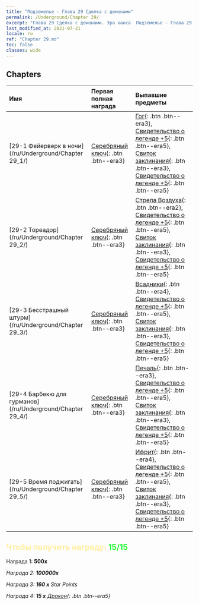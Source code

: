 ```yaml
---
title: "Подземелье - Глава 29 Сделка с демонами"
permalink: /Underground/Chapter 29/
excerpt: "Глава 29 Сделка с демонами. Эра хаоса  Подземелье - Глава 29. Сделка с демонами"
last_modified_at: 2021-07-21
locale: ru
ref: "Chapter 29.md"
toc: false
classes: wide
---
```


## Chapters

  | Имя |  Первая полная награда | Выпавшие предметы |
  |:------------|:------------|:------------| 
  | [29-1  Фейерверк в ночи](/ru/Underground/Chapter 29_1/) | [Серебряный ключ](/ItemsRU/con_693/){: .btn .btn--era3} | [Гог](/ItemsRU/unt_227/){: .btn .btn--era3}, [Свидетельство о легенде +5](/ItemsRU/mat_102/){: .btn .btn--era5}, [Свиток заклинания](/ItemsRU/con_694/){: .btn .btn--era3}, [Свидетельство о легенде +5](/ItemsRU/mat_102/){: .btn .btn--era5} |
  | [29-2  Тореадор](/ru/Underground/Chapter 29_2/) | [Серебряный ключ](/ItemsRU/con_693/){: .btn .btn--era3} | [Стрела Воздуха](/ItemsRU/her_449/){: .btn .btn--era2}, [Свидетельство о легенде +5](/ItemsRU/mat_102/){: .btn .btn--era5}, [Свиток заклинания](/ItemsRU/con_694/){: .btn .btn--era3}, [Свидетельство о легенде +5](/ItemsRU/mat_102/){: .btn .btn--era5} |
  | [29-3  Бесстрашный штурм](/ru/Underground/Chapter 29_3/) | [Серебряный ключ](/ItemsRU/con_693/){: .btn .btn--era3} | [Всадники](/ItemsRU/unt_195/){: .btn .btn--era4}, [Свидетельство о легенде +5](/ItemsRU/mat_102/){: .btn .btn--era5}, [Свиток заклинания](/ItemsRU/con_694/){: .btn .btn--era3}, [Свидетельство о легенде +5](/ItemsRU/mat_102/){: .btn .btn--era5} |
  | [29-4  Барбекю для гурманов](/ru/Underground/Chapter 29_4/) | [Серебряный ключ](/ItemsRU/con_693/){: .btn .btn--era3} | [Печаль](/ItemsRU/her_458/){: .btn .btn--era3}, [Свидетельство о легенде +5](/ItemsRU/mat_102/){: .btn .btn--era5}, [Свиток заклинания](/ItemsRU/con_694/){: .btn .btn--era3}, [Свидетельство о легенде +5](/ItemsRU/mat_102/){: .btn .btn--era5} |
  | [29-5  Время поджигать](/ru/Underground/Chapter 29_5/) | [Серебряный ключ](/ItemsRU/con_693/){: .btn .btn--era3} | [Ифрит](/ItemsRU/unt_231/){: .btn .btn--era4}, [Свидетельство о легенде +5](/ItemsRU/mat_102/){: .btn .btn--era5}, [Свиток заклинания](/ItemsRU/con_694/){: .btn .btn--era3}, [Свидетельство о легенде +5](/ItemsRU/mat_102/){: .btn .btn--era5} |


## <span style="color: #ffeea0">Чтобы получить награду: </span><span style="color: #27f73a">15/15</span>

 Награда 1:  **500x** <i class="fas fa-gem"/>

 Награда 2:  **100000x** <i class="fas fa-coins"/>

 Награда 3: **160 x** Star Points

 Награда 4: **15 x** [Дракон](/ItemsRU/her_387/){: .btn .btn--era5}

